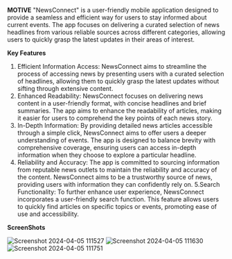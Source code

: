 **MOTIVE**
"NewsConnect" is a user-friendly mobile application designed to provide a seamless and efficient way for users to stay informed about current events.
The app focuses on delivering a curated selection of news headlines from various reliable sources across different categories, allowing users to quickly grasp the latest updates in their areas of interest.

**Key Features**
1. Efficient Information Access: NewsConnect aims to streamline the process of accessing news by presenting users with a curated selection of headlines, allowing them to quickly grasp the latest updates without sifting through extensive content.
2. Enhanced Readability: NewsConnect focuses on delivering news content in a user-friendly format, with concise headlines and brief summaries. The app aims to enhance the readability of articles, making it easier for users to comprehend the key points of each news story.
3. In-Depth Information: By providing detailed news articles accessible through a simple click, NewsConnect aims to offer users a deeper understanding of events. The app is designed to balance brevity with comprehensive coverage, ensuring users can access in-depth information when they choose to explore a particular headline.
4. Reliability and Accuracy: The app is committed to sourcing information from reputable news outlets to maintain the reliability and accuracy of the content. NewsConnect aims to be a trustworthy source of news, providing users with information they can confidently rely on.
5.Search Functionality: To further enhance user experience, NewsConnect incorporates a user-friendly search function. This feature allows users to quickly find articles on specific topics or events, promoting ease of use and accessibility.

**ScreenShots**

![Screenshot 2024-04-05 111527](https://github.com/Akhil-1511/Connect-News/assets/141147359/1a04dd5b-161e-4ed4-bdcd-878e003923da)
![Screenshot 2024-04-05 111630](https://github.com/Akhil-1511/Connect-News/assets/141147359/353d01c9-baa7-4b43-96d4-549e4eed6723)
![Screenshot 2024-04-05 111751](https://github.com/Akhil-1511/Connect-News/assets/141147359/f05b21a9-5a31-48d0-86e9-3844ee408226)






